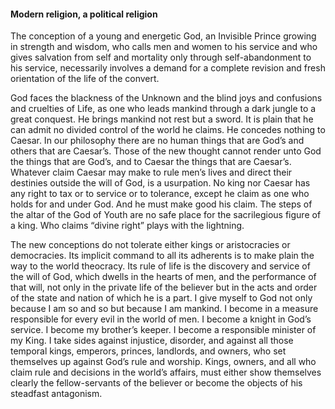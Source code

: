 #### Modern religion, a political religion

The conception of a young and energetic God, an Invisible Prince growing
in strength and wisdom, who calls men and women to his service and who
gives salvation from self and mortality only through self-abandonment to
his service, necessarily involves a demand for a complete revision and
fresh orientation of the life of the convert.

God faces the blackness of the Unknown and the blind joys and confusions
and cruelties of Life, as one who leads mankind through a dark jungle to
a great conquest. He brings mankind not rest but a sword. It is plain
that he can admit no divided control of the world he claims. He concedes
nothing to Caesar. In our philosophy there are no human things that are
God’s and others that are Caesar’s. Those of the new thought cannot
render unto God the things that are God’s, and to Caesar the things that
are Caesar’s. Whatever claim Caesar may make to rule men’s lives and
direct their destinies outside the will of God, is a usurpation. No king
nor Caesar has any right to tax or to service or to tolerance, except he
claim as one who holds for and under God. And he must make good his
claim. The steps of the altar of the God of Youth are no safe place for
the sacrilegious figure of a king. Who claims “divine right” plays with
the lightning.

The new conceptions do not tolerate either kings or aristocracies or
democracies. Its implicit command to all its adherents is to make plain
the way to the world theocracy. Its rule of life is the discovery and
service of the will of God, which dwells in the hearts of men, and the
performance of that will, not only in the private life of the believer
but in the acts and order of the state and nation of which he is a part.
I give myself to God not only because I am so and so but because I am
mankind. I become in a measure responsible for every evil in the world
of men. I become a knight in God’s service. I become my brother’s
keeper. I become a responsible minister of my King. I take sides against
injustice, disorder, and against all those temporal kings, emperors,
princes, landlords, and owners, who set themselves up against God’s rule
and worship. Kings, owners, and all who claim rule and decisions in the
world’s affairs, must either show themselves clearly the fellow-servants
of the believer or become the objects of his steadfast antagonism.
